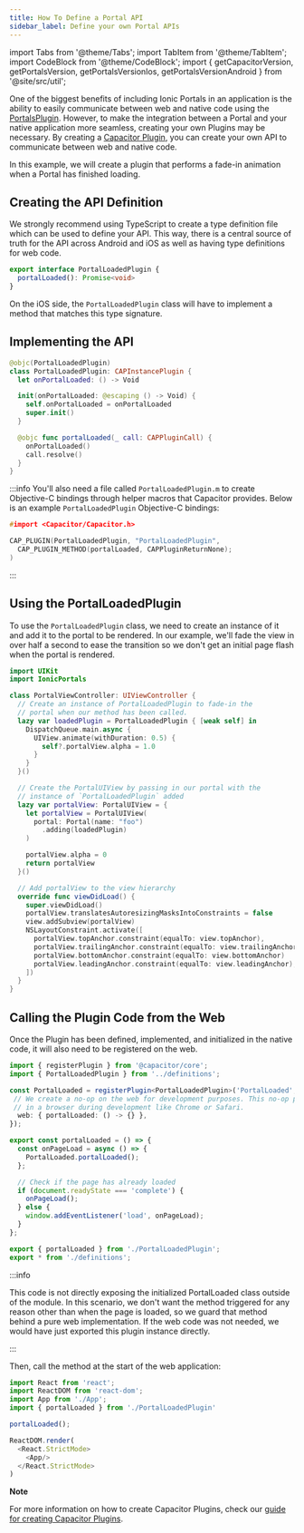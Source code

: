 ```yaml
---
title: How To Define a Portal API
sidebar_label: Define your own Portal APIs
---
```


import Tabs from '@theme/Tabs';
import TabItem from '@theme/TabItem';
import CodeBlock from '@theme/CodeBlock';
import { getCapacitorVersion, getPortalsVersion, getPortalsVersionIos, getPortalsVersionAndroid } from '@site/src/util';

One of the biggest benefits of including Ionic Portals in an application is the ability to easily communicate between web and native code using the [PortalsPlugin](../../for-web/portals-plugin.md). 
However, to make the integration between a Portal and your native application more seamless, creating your own Plugins may be necessary.
By creating a [Capacitor Plugin](https://capacitorjs.com/docs/plugins/creating-plugins), you can create your own API to communicate between web and native code.

In this example, we will create a plugin that performs a fade-in animation when a Portal has finished loading.

## Creating the API Definition

We strongly recommend using TypeScript to create a type definition file which can be used to define your API.
This way, there is a central source of truth for the API across Android and iOS as well as having type definitions
for web code.

```typescript title=PortalLoadedPlugin/definitions.ts 
export interface PortalLoadedPlugin {
  portalLoaded(): Promise<void>
}
```

On the iOS side, the `PortalLoadedPlugin` class will have to implement a method that matches this type signature.

## Implementing the API

```swift title=PortalLoadedPlugin.swift
@objc(PortalLoadedPlugin)
class PortalLoadedPlugin: CAPInstancePlugin {
  let onPortalLoaded: () -> Void

  init(onPortalLoaded: @escaping () -> Void) {
    self.onPortalLoaded = onPortalLoaded
    super.init()
  }

  @objc func portalLoaded(_ call: CAPPluginCall) {
    onPortalLoaded()
    call.resolve()
  }
}
```

:::info
You'll also need a file called `PortalLoadedPlugin.m` to create Objective-C bindings through helper macros that Capacitor provides.
Below is an example `PortalLoadedPlugin` Objective-C bindings:

```c title=PortalLoadedPlugin.m
#import <Capacitor/Capacitor.h>

CAP_PLUGIN(PortalLoadedPlugin, "PortalLoadedPlugin",
  CAP_PLUGIN_METHOD(portalLoaded, CAPPluginReturnNone);
)
```

:::


## Using the PortalLoadedPlugin

To use the `PortalLoadedPlugin` class, we need to create an instance of it and add it to the portal to be rendered. In our example, we'll fade
the view in over half a second to ease the transition so we don't get an initial page flash when the portal is rendered.

```swift title=PortalViewController.swift
import UIKit
import IonicPortals

class PortalViewController: UIViewController {
  // Create an instance of PortalLoadedPlugin to fade-in the 
  // portal when our method has been called.
  lazy var loadedPlugin = PortalLoadedPlugin { [weak self] in 
    DispatchQueue.main.async {
      UIView.animate(withDuration: 0.5) {
        self?.portalView.alpha = 1.0
      }
    }
  }()

  // Create the PortalUIView by passing in our portal with the 
  // instance of `PortalLoadedPlugin` added
  lazy var portalView: PortalUIView = {
    let portalView = PortalUIView(
      portal: Portal(name: "foo")
        .adding(loadedPlugin)
    )

    portalView.alpha = 0
    return portalView
  }()

  // Add portalView to the view hierarchy
  override func viewDidLoad() {
    super.viewDidLoad()
    portalView.translatesAutoresizingMasksIntoConstraints = false
    view.addSubview(portalView)
    NSLayoutConstraint.activate([
      portalView.topAnchor.constraint(equalTo: view.topAnchor),
      portalView.trailingAnchor.constraint(equalTo: view.trailingAnchor),
      portalView.bottomAnchor.constraint(equalTo: view.bottomAnchor)
      portalView.leadingAnchor.constraint(equalTo: view.leadingAnchor),
    ])
  }
}
```

## Calling the Plugin Code from the Web

Once the Plugin has been defined, implemented, and initialized in the native code, it will also need to be registered on the web.

```typescript title=PortalLoadedPlugin/PortalLoadedPlugin.ts
import { registerPlugin } from '@capacitor/core';
import { PortalLoadedPlugin } from '../definitions';

const PortalLoaded = registerPlugin<PortalLoadedPlugin>('PortalLoaded', {
 // We create a no-op on the web for development purposes. This no-op plugin will only be loaded when running the plugin 
 // in a browser during development like Chrome or Safari.
  web: { portalLoaded: () -> {} },
});

export const portalLoaded = () => {
  const onPageLoad = async () => {
    PortalLoaded.portalLoaded();
  };

  // Check if the page has already loaded
  if (document.readyState === 'complete') {
    onPageLoad();
  } else {
    window.addEventListener('load', onPageLoad);
  }
};
```

```typescript title=PortalLoadedPlugin/index.ts
export { portalLoaded } from './PortalLoadedPlugin';
export * from './definitions';
```

:::info

This code is not directly exposing the initialized PortalLoaded class outside of the module.
In this scenario, we don't want the method triggered for any reason other than when the page is loaded, so we guard that
method behind a pure web implementation. If the web code was not needed, we would have just exported this plugin instance directly.

:::

Then, call the method at the start of the web application:

```typescript title=index.tsx
import React from 'react';
import ReactDOM from 'react-dom';
import App from './App';
import { portalLoaded } from './PortalLoadedPlugin'

portalLoaded();

ReactDOM.render(
  <React.StrictMode>
    <App/>
  </React.StrictMode>
)
```

**Note**

For more information on how to create Capacitor Plugins, check our [guide for creating Capacitor Plugins](https://capacitorjs.com/docs/plugins/creating-plugins).
